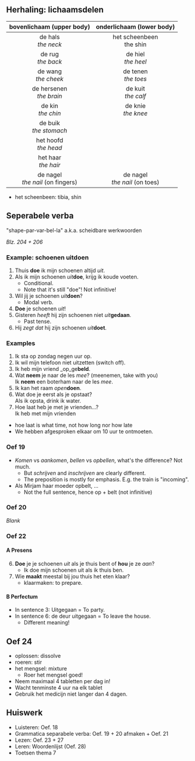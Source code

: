 

## Herhaling: lichaamsdelen

| bovenlichaam (upper body)             | onderlichaam (lower body)          |
| :-----------------------------------: | :--------------------------------: |
| de hals <br> _the neck_               | het scheenbeen <br> the shin       |
| de rug <br> _the back_                | de hiel <br> _the heel_            |
| de wang <br> _the cheek_              | de tenen <br> _the toes_           |
| de hersenen <br> _the brain_          | de kuit <br> _the calf_            |
| de kin <br> _the chin_                | de knie <br> _the knee_            |
| de buik <br> _the stomach_            |                                    |
| het hoofd <br> _the head_             |                                    |
| het haar <br> _the hair_              |                                    |
| de nagel <br> _the nail_ (on fingers) | de nagel <br> _the nail_ (on toes) |

* het scheenbeen: tibia, shin


## Seperabele verba

"shape-par-var-bel-la" a.k.a. scheidbare werkwoorden

_Blz. 204 + 206_

### Example: schoenen uitdoen

1. Thuis **doe** ik mijn schoenen altijd _uit_.
2. Als ik mijn schoenen _uit_**doe**, krijg ik koude voeten.
    * Conditional.
    * Note that it's still "doe"! Not infinitive!
3. Wil jij je schoenen _uit_**doen**?
    * Modal verb.
4. **Doe** je schoenen _uit_!
5. Gisteren _heeft_ hij zijn schoenen niet _uit_**gedaan**.
    * Past tense.
6. Hij _zegt dat_ hij zijn schoenen _uit_**doet**.

### Examples

1.  Ik sta op zondag negen uur op.
3.  Ik wil mijn telefoon niet uitzetten (switch off).
4.  Ik heb mijn vriend _op_ge**beld**.
5.  Wat **neem** je naar de les _mee_? (meenemen, take with you) \
    Ik **neem** een boterham naar de les _mee_.
6.  Ik kan het raam _open_**doen**.
7.  Wat doe je eerst als je opstaat? \
    Als ik opsta, drink ik water.
8.  Hoe laat heb je met je vrienden...? \
    Ik heb met mijn vrienden

* hoe laat is what time, not how long nor how late
* We hebben afgesproken elkaar om 10 uur te ontmoeten.

### Oef 19

* _Komen_ vs _aankomen_, _bellen_ vs _opbellen_, what's the difference? Not much.
  * But _schrijven_ and _inschrijven_ are clearly different.
  * The preposition is mostly for emphasis. E.g. the train is "incoming".
* Als Mirjam haar moeder opbelt, ...
  * Not the full sentence, hence op + belt (not infinitive)

### Oef 20

_Blank_

### Oef 22

#### A Presens

6.  **Doe** je je schoenen _uit_ als je thuis bent of **hou** je ze _aan_?
    * Ik doe mijn schoenen uit als ik thuis ben.
10. Wie **maakt** meestal bij jou thuis het eten klaar?
    * klaarmaken: to prepare.

#### B Perfectum

* In sentence 3: Uitgegaan = To party.
* In sentence 6: de deur uitgegaan = To leave the house.
  * Different meaning!


## Oef 24

* oplossen: dissolve
* roeren: stir
* het mengsel: mixture
  * Roer het mengsel goed!
* Neem maximaal 4 tabletten per dag in!
* Wacht tenminste 4 uur na elk tablet
* Gebruik het medicijn niet langer dan 4 dagen.


## Huiswerk

* Luisteren: Oef. 18
* Grammatica separabele verba: Oef. 19 + 20 afmaken + Oef. 21
* Lezen: Oef. 23 + 27
* Leren: Woordenlijst (Oef. 28)
* Toetsen thema 7
